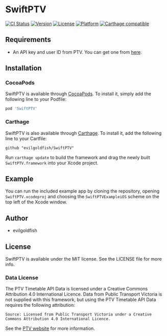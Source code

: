 # SwiftPTV

[![CI Status](http://img.shields.io/travis/evilgoldfish/SwiftPTV.svg?style=flat)](https://travis-ci.org/epetousis/SwiftPTV)
[![Version](https://img.shields.io/cocoapods/v/SwiftPTV.svg?style=flat)](http://cocoapods.org/pods/SwiftPTV)
[![License](https://img.shields.io/cocoapods/l/SwiftPTV.svg?style=flat)](http://cocoapods.org/pods/SwiftPTV)
[![Platform](https://img.shields.io/cocoapods/p/SwiftPTV.svg?style=flat)](http://cocoapods.org/pods/SwiftPTV)
[![Carthage compatible](https://img.shields.io/badge/Carthage-compatible-4BC51D.svg?style=flat)](https://github.com/Carthage/Carthage)

## Requirements

* An API key and user ID from PTV. You can get one from [here](https://static.ptv.vic.gov.au/PTV/PTV%20docs/API/1475462320/PTV-Timetable-API-key-and-signature-document.RTF).

## Installation

### CocoaPods

SwiftPTV is available through [CocoaPods](http://cocoapods.org). To install
it, simply add the following line to your Podfile:

```ruby
pod 'SwiftPTV'
```

### Carthage

SwiftPTV is also available through [Carthage](https://github.com/Carthage/Carthage). To install
it, add the following line to your Cartfile:

```
github "evilgoldfish/SwiftPTV"
```

Run `carthage update` to build the framework and drag the newly built `SwiftPTV.framework` into your Xcode project.

## Example

You can run the included example app by cloning the repository, opening `SwiftPTV.xcodeproj` and choosing the `SwiftPTVExampleiOS` scheme on the top left of the Xcode window.

## Author

* evilgoldfish

## License

SwiftPTV is available under the MIT license. See the LICENSE file for more info.

### Data License
The PTV Timetable API Data is licensed under a Creative Commons Attribution 4.0 International Licence. Data from Public Transport Victoria is not supplied with this framework, but using the PTV Timetable API Data requires the following attribution:

`Source: Licensed from Public Transport Victoria under a Creative Commons Attribution 4.0 International Licence.`

See the [PTV website](https://www.ptv.vic.gov.au/about-ptv/ptv-data-and-reports/digital-products/ptv-timetable-api/) for more information.

